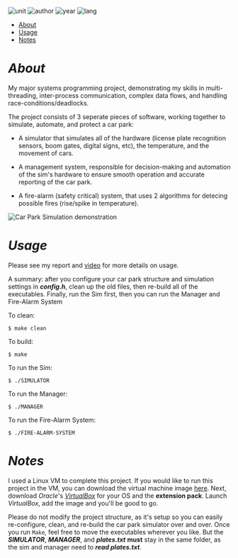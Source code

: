 ![unit](https://img.shields.io/badge/CAB4O3-Systems%20Programming-ff69b4?style=plastic)
![author](https://img.shields.io/badge/Author-Johnny%20Madigan-yellow?style=plastic)
![year](https://img.shields.io/badge/Year-2021-lightgrey?style=plastic)
![lang](https://img.shields.io/badge/Lang-informational?style=plastic&logo=C)

- [About](#about)
- [Usage](#usage)
- [Notes](#notes)

# ***About***
My major systems programming project, demonstrating my skills in multi-threading, inter-process communication, complex data flows, and handling race-conditions/deadlocks.

The project consists of 3 seperate pieces of software, working together to simulate, automate, and protect a car park:

- A simulator that simulates all of the hardware (license plate recognition sensors, boom gates, digital signs, etc), the temperature, and the movement of cars.

- A management system, responsible for decision-making and automation of the sim's hardware to ensure smooth operation and accurate reporting of the car park.

- A fire-alarm (safety critical) system, that uses 2 algorithms for detecing possible fires (rise/spike in temperature).

![Car Park Simulation demonstration](/docs/ezgif-carpark-demo.gif)

# ***Usage***
Please see my report and [video](https://www.youtube.com/watch?v=-4QtDzU25co) for more details on usage. 

A summary: after you configure your car park structure and simulation settings in ***config.h***, clean up the old files, then re-build all of the executables. Finally, run the Sim first, then you can run the Manager and Fire-Alarm System

To clean:
```
$ make clean
```

To build:
```
$ make
```

To run the Sim:
```
$ ./SIMULATOR
```

To run the Manager:
```
$ ./MANAGER
```

To run the Fire-Alarm System:
```
$ ./FIRE-ALARM-SYSTEM
```

# ***Notes***
I used a Linux VM to complete this project. If you would like to run this project in the VM, you can download the virtual machine image [here](https://drive.google.com/file/d/1TiWPam3fcElTRgOOGlEVmpV6JD4MMoQ9/view?usp=sharing). Next, download *Oracle*'s [*VirtualBox*](https://www.virtualbox.org) for your OS and the **extension pack**. Launch *VirtualBox*, add the image and you'll be good to go.

Please do not modify the project structure, as it's setup so you can easily re-configure, clean, and re-build the car park simulator over and over. Once you run `Make`, feel free to move the executables wherever you like. But the ***SIMULATOR***, ***MANAGER***, and ***plates.txt*** **must** stay in the same folder, as the sim and manager need to ***read plates.txt***.